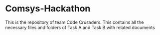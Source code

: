 # Comsys-Hackathon
This is the repository of team Code Crusaders. This contains all the necessary files and folders of Task A and Task B with related documents


